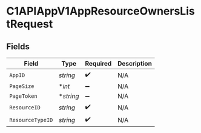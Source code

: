 # C1APIAppV1AppResourceOwnersListRequest


## Fields

| Field              | Type               | Required           | Description        |
| ------------------ | ------------------ | ------------------ | ------------------ |
| `AppID`            | *string*           | :heavy_check_mark: | N/A                |
| `PageSize`         | **int*             | :heavy_minus_sign: | N/A                |
| `PageToken`        | **string*          | :heavy_minus_sign: | N/A                |
| `ResourceID`       | *string*           | :heavy_check_mark: | N/A                |
| `ResourceTypeID`   | *string*           | :heavy_check_mark: | N/A                |